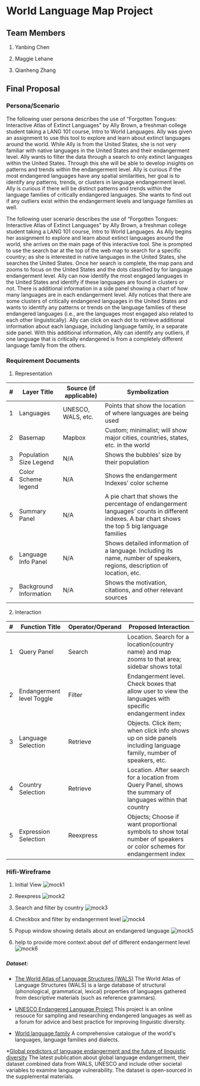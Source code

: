 # World Language Map Project

## Team Members
1. Yanbing Chen

2. Maggie Lehane

3. Qianheng Zhang


## Final Proposal
### Persona/Scenario
The following user persona describes the use of “Forgotten Tongues: Interactive Atlas of Extinct Languages” by Ally Brown, a freshman college student taking a LANG 101 course, Intro to World Languages. Ally was given an assignment to use this tool to explore and learn about extinct languages around the world. While Ally is from the United States, she is not very familiar with native languages in the United States and their endangerment level. Ally wants to filter the data through a search to only extinct languages within the United States. Through this she will be able to develop insights on patterns and trends within the endangerment level. Ally is curious if the most endangered languages have any spatial similarities, her goal is to identify any patterns, trends, or clusters in language endangerment level. Ally is curious if there will be distinct patterns and trends within the language families of critically endangered languages. She wants to find out if any outliers exist within the endangerment levels and language families as well.

The following user scenario describes the use of “Forgotten Tongues: Interactive Atlas of Extinct Languages” by Ally Brown, a freshman college student taking a LANG 101 course, Intro to World Languages. As Ally begins her assignment to explore and learn about extinct languages around the world, she arrives on the main page of this interactive tool. She is prompted to use the search bar at the top of the web map to search for a specific country; as she is interested in native languages in the United States, she searches the United States. Once her search is complete, the map pans and zooms to focus on the United States and the dots classified by for language endangerment level. Ally can now identify the most engaged languages in the United States and identify if these languages are found in clusters or not. There is additional information in a side panel showing a chart of how many languages are in each endangerment level. Ally notices that there are some clusters of critically endangered languages in the United States and wants to identify any patterns or trends on the language families of these endangered languages (i.e., are the languages most engaged also related to each other linguistically). Ally can click on each dot to retrieve additional information about each language, including language family, in a separate side panel. With this additional information, Ally can identify any outliers, if one language that is critically endangered is from a completely different language family from the others.

### Requirement Documents
1. Representation

| # | Layer Title |Source (if applicable) |Symbolization|
| -------- | ------- |-------- | ------- |
| 1 | Languages |UNESCO, WALS, etc. | Points that show the location of where languages are being used |
| 2 | Basemap | Mapbox | Custom; minimalist; will show major cities, countries, states, etc. in the world |
| 3 | Population Size Legend | N/A | Shows the bubbles’ size by their population |
| 4 | Color Scheme legend | N/A | Shows the endangerment Indexes' color scheme |
| 5 | Summary Panel | N/A | A pie chart that shows the percentage of endangerment languages’ counts in different indexes. A bar chart shows the top 5 big language families |
| 6 | Language Info Panel | N/A | Shows detailed information of a language. Including its name, number of speakers, regions, description of location, etc. |
| 7 | Background Information | N/A | Shows the motivation, citations, and other relevant sources |

2. Interaction

| # | Function Title | Operator/Operand | Proposed Interaction |
| -------- | ------- | -------- | ------- |
| 1 | Query Panel | Search | Location. Search for a location(country name) and map zooms to that area; sidebar shows total |
| 2 | Endangerment level Toggle | Filter | Endangerment level. Check boxes that allow user to view the languages with specific endangerment index |
| 3 | Language Selection | Retrieve | Objects. Click item; when click info shows up on side panels including language family, number of speakers, etc. |
| 4 | Country Selection | Retrieve | Location. After search for a location from Query Panel, shows the summary of languages within that country |
| 5 | Expression Selection | Reexpress | Objects; Choose if want proportional symbols to show total number of speakers or color schemes for endangerment index |

### Hifi-Wireframe
1. Initial View
![mock1](img/mockup-1%20first%20Interface.jpg)

2. Reexpress
![mock2](img/mockup-2%20reexpress.jpg)

3. Search and filter by country
![mock3](img/mockup-3%20filter%20by%20country.jpg)

4. Checkbox and filter by endangerment level
![mock4](img/mockup-4%20filter%20by%20endangerment%20level.jpg)

5. Popup window showing details about an endangered language
![mock5](img/mockup-5%20popup.jpg)

6. help to provide more context about def of different endangerment level
![mock6](img/mockup-6%20help.jpg)

###
##### Dataset:
* [The World Atlas of Language Structures (WALS)](https://www.kaggle.com/datasets/averkij/wals-dataset)
The World Atlas of Language Structures (WALS) is a large database of structural (phonological, grammatical, lexical) properties of languages gathered from descriptive materials (such as reference grammars).

* [UNESCO Endangered Language Project](https://www.endangeredlanguages.com/#/4/43.300/-2.104/0/100000/0/low/mid/high/unknown)
This project is an online resouce for sampling and researching endangered languages as well as a forum for advice and best practice for improving linguistic diversity.

* [World language family](https://www.kaggle.com/datasets/rtatman/world-language-family-map)
A comprehensive catalogue of the world's languages, language families and dialects.

*[Global predictors of language endangerment and the future of linguistic diversity](https://www.nature.com/articles/s41559-021-01604-y)
The latest publication about global language endangerment, their dataset combined data from WALS, UNESCO and include other societal variables to examine language vulnerability. The dataset is open-sourced in the supplemental materials.
